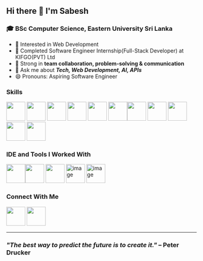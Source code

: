 ## Hi there 👋 I'm Sabesh

### 🎓  BSc Computer Science, Eastern University Sri Lanka
                                          
- 🌱 Interested in Web Development
- 👯 Completed Software Engineer Internship(Full-Stack Developer) at KIFGO(PVT) Ltd
- 🤝 Strong in **team collaboration, problem-solving & communication**   
- 💬 Ask me about ***Tech, Web Development, AI, APIs***
- 😄 Pronouns: Aspiring Software Engineer

###
### Skills
<img height="50" width="50" src="https://img.icons8.com/color/48/000000/html-5.png" /> <img height="50" width="50" src="https://img.icons8.com/color/48/000000/css3.png" /> <img height="50" width="50" src="https://img.icons8.com/color/48/000000/javascript.png"/> <img height="50" width="50" src="https://img.icons8.com/?size=100&id=nCj4PvnCO0tZ&format=png&color=000000" />  <img height="50" width="50" src="https://img.icons8.com/?size=100&id=MWiBjkuHeMVq&format=png&color=000000" />
<img height="50" width="50" src="https://img.icons8.com/?size=100&id=123603&format=png&color=000000" /><img height="50" width="50" src="https://img.icons8.com/?size=100&id=CIAZz2CYc6Kc&format=png&color=000000" />  <img height="50" width="50" src="https://img.icons8.com/color/48/000000/mongodb.png"/> <img height="50" width="50" src="https://img.icons8.com/color/48/000000/nodejs.png"/>
 <img height="50" width="50" src="https://img.icons8.com/color/48/000000/mysql-logo.png"/> <img height="50" width="50" src="https://img.icons8.com/?size=100&id=zFAYIdFZlGxP&format=png&color=000000"/>

### IDE and Tools I Worked With
<img height="50" width="50" src="https://img.icons8.com/color/48/000000/visual-studio-code-2019.png"/><img height="50" width="50" src="https://img.icons8.com/color/50/000000/git.png"/> <img height="50" width="50" src="https://img.icons8.com/?size=100&id=AZOZNnY73haj&format=png&color=000000"/> <img width="50" height="50" alt="image" src="https://github.com/user-attachments/assets/b5695839-2c6b-48c2-8ce0-a38cbb03f53f" /> 
<img width="50" height="50" alt="image" src="https://github.com/user-attachments/assets/1aa01f2b-34b6-4550-b1f5-f0cfaf07a630" />

### Connect With Me
[<img height="50" width="50" src="https://img.icons8.com/?size=100&id=13930&format=png&color=000000" />](https://www.linkedin.com/in/sabesh82/)
[<img height="50" width="50" src="https://img.icons8.com/?size=100&id=qyRpAggnV0zH&format=png&color=000000"/>](mailto:sabesh769@gmail.com)

---
### _"The best way to predict the future is to create it."_ – Peter Drucker
<!--
### _"Code is like humor. When you have to explain it, it’s bad."_ – Cory House
->
